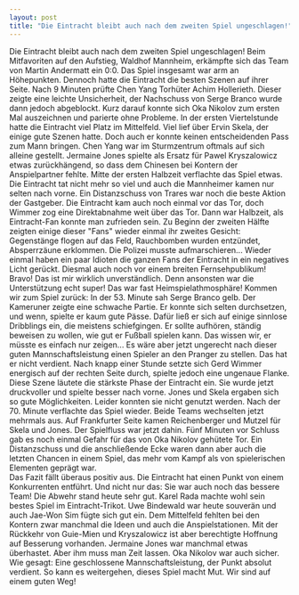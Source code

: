 ```yaml
---
layout: post
title: "Die Eintracht bleibt auch nach dem zweiten Spiel ungeschlagen!"
---
```


Die Eintracht bleibt auch nach dem zweiten Spiel ungeschlagen! Beim Mitfavoriten auf den Aufstieg, Waldhof Mannheim, erkämpfte sich das Team von Martin Andermatt ein 0:0. Das Spiel insgesamt war arm an Höhepunkten. Dennoch hatte die Eintracht die besten Szenen auf ihrer Seite. Nach 9 Minuten prüfte Chen Yang Torhüter Achim Hollerieth. Dieser zeigte eine leichte Unsicherheit, der Nachschuss von Serge Branco wurde dann jedoch abgeblockt. Kurz darauf konnte sich Oka Nikolov zum ersten Mal auszeichnen und parierte ohne Probleme. In der ersten Viertelstunde hatte die Eintracht viel Platz im Mittelfeld. Viel lief über Ervin Skela, der einige gute Szenen hatte. Doch auch er konnte keinen entscheidenden Pass zum Mann bringen. Chen Yang war im Sturmzentrum oftmals auf sich alleine gestellt. Jermaine Jones spielte als Ersatz für Pawel Kryszalowicz etwas zurückhängend, so dass dem Chinesen bei Kontern der Anspielpartner fehlte. Mitte der ersten Halbzeit verflachte das Spiel etwas. Die Eintracht tat nicht mehr so viel und auch die Mannheimer kamen nur selten nach vorne. Ein Distanzschuss von Trares war noch die beste Aktion der Gastgeber. Die Eintracht kam auch noch einmal vor das Tor, doch Wimmer zog eine Direktabnahme weit über das Tor. Dann war Halbzeit, als Eintracht-Fan konnte man zufrieden sein. Zu Beginn der zweiten Hälfte zeigten einige dieser "Fans" wieder einmal ihr zweites Gesicht: Gegenstänge flogen auf das Feld, Rauchbomben wurden entzündet, Absperrzäune erklommen. Die Polizei musste aufmarschieren... Wieder einmal haben ein paar Idioten die ganzen Fans der Eintracht in ein negatives Licht gerückt. Diesmal auch noch vor einem breiten Fernsehpublikum! Bravo! Das ist mir wirklich unverständlich. Denn ansonsten war die Unterstützung echt super! Das war fast Heimspielathmosphäre! Kommen wir zum Spiel zurück: In der 53. Minute sah Serge Branco gelb. Der Kameruner zeigte eine schwache Partie. Er konnte sich selten durchsetzen, und wenn, spielte er kaum gute Pässe. Dafür ließ er sich auf einige sinnlose Dribblings ein, die meistens schiefgingen. Er sollte aufhören, ständig beweisen zu wollen, wie gut er Fußball spielen kann. Das wissen wir, er müsste es einfach nur zeigen... Es wäre aber jetzt ungerecht nach dieser guten Mannschaftsleistung einen Spieler an den Pranger zu stellen. Das hat er nicht verdient. Nach knapp einer Stunde setzte sich Gerd Wimmer energisch auf der rechten Seite durch, spielte jedoch eine ungenaue Flanke. Diese Szene läutete die stärkste Phase der Eintracht ein. Sie wurde jetzt druckvoller und spielte besser nach vorne. Jones und Skela ergaben sich so gute Möglichkeiten. Leider konnten sie nicht genutzt werden. Nach der 70. Minute verflachte das Spiel wieder. Beide Teams wechselten jetzt mehrmals aus. Auf Frankfurter Seite kamen Reichenberger und Mutzel für Skela und Jones. Der Spielfluss war jetzt dahin. Fünf Minuten vor Schluss gab es noch einmal Gefahr für das von Oka Nikolov gehütete Tor. Ein Distanzschuss und die anschließende Ecke waren dann aber auch die letzten Chancen in einem Spiel, das mehr vom Kampf als von spielerischen Elementen geprägt war.  
Das Fazit fällt überaus positiv aus. Die Eintracht hat einen Punkt von einem Konkurrenten entführt. Und nicht nur das: Sie war auch noch das bessere Team! Die Abwehr stand heute sehr gut. Karel Rada machte wohl sein bestes Spiel im Eintracht-Trikot. Uwe Bindewald war heute souverän und auch Jae-Won Sim fügte sich gut ein. Dem Mittelfeld fehlten bei den Kontern zwar manchmal die Ideen und auch die Anspielstationen. Mit der Rückkehr von Guie-Mien und Kryszalowicz ist aber berechtigte Hoffnung auf Besserung vorhanden. Jermaine Jones war manchmal etwas überhastet. Aber ihm muss man Zeit lassen. Oka Nikolov war auch sicher. Wie gesagt: Eine geschlossene Mannschaftsleistung, der Punkt absolut verdient. So kann es weitergehen, dieses Spiel macht Mut. Wir sind auf einem guten Weg!
